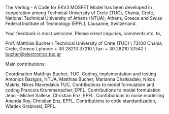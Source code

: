 The Verilog - A Code for EKV3 MOSFET Model has been developed in cooperation
among Technical University of Crete (TUC), Chania, Crete, National Technical
University of Athens (NTUA), Athens, Greece and Swiss Federal Institute of
Technology (EPFL), Lausanne, Switzerland.

Your feedback is most welcome. Please direct inquiries, comments etc. to,

Prof. Matthias Bucher \\
Technical University of Crete (TUC) \\
73100 Chania, Crete, Greece \\
phone: + 30 28210 37210 \\
fax: + 30 28210 37542 \\
bucher@electronics.tuc.gr

Main contributions:

Coordination Matthias Bucher, TUC.
Coding, implementation and testing Antonios Bazigos, NTUA, Matthias Bucher, Marianna Chalkiadaki, Nikos Makris, Nikos Mavredakis TUC.
Contributions to model formulation and coding Francois Krummenacher, EPFL.
Contributions to model formulation Jean - Michel Sallese, Christian Enz, EPFL.
Contributions to noise modelling Ananda Roy, Christian Enz, EPFL.
Contributions to code standardization, Wladek Grabinski, EPFL.
